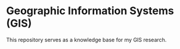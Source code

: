 # Geographic Information Systems (GIS)

This repository serves as a knowledge base for my GIS research.
